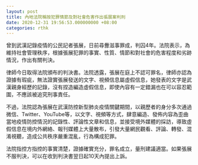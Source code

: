```yaml
---
layout: post
title: 內地法院稱按犯罪情節及對社會危害作出張展案判刑
date: 2020-12-31 19:56:53.000000000 +08:00
categories: rthk
---
```


曾到武漢記錄疫情的公民記者張展，日前尋釁滋事罪成，判囚4年。法院表示，為維持社會管理秩序，根據張展犯罪的事實、性質、情節和對社會的危害程度和劣跡情況，作出有關判決。

律師今日取得法院頒布的判決書。法院透露，張展在庭上不認可罪名，律師亦認為證據有瑕疵，無法證實張展發送的文字、視頻信息屬虛假信息，她發表的文字是武漢親身經歷的記錄，沒有捏造編造虛假信息，即使內容有一定錯漏也在可以容忍範圍，不應該被追究刑事責任。

不過，法院認為張展在武漢防控新型肺炎疫情關鍵期間，以親歷者的身分多次通過微信、Twitter、YouTube等，以文字、視頻等方式，肆意編造、發佈内容為歪曲當地疫情防控情況的記錄性、評論性文章和信息，並接受境外媒體的採訪，導致虛假信息在境内外網絡、報刊媒體上大量散布，引發大量網民觀看、評論、轉發、混淆視聽，造成公共秩序嚴重混亂，行為構成犯罪。

法院指控方指控的事實清楚，證據確實充分，罪名成立，量刑建議適當。如果張展不服判決，可以在收到判決書翌日起10天內提出上訴。
